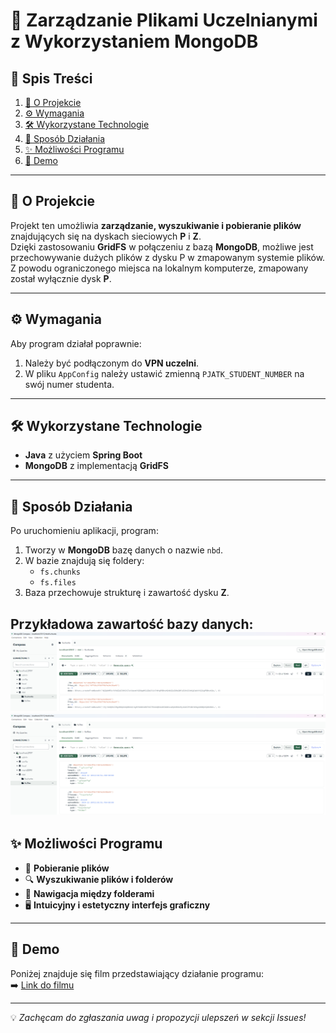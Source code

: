 # 📁 Zarządzanie Plikami Uczelnianymi z Wykorzystaniem MongoDB

## 📖 Spis Treści
1. [📜 O Projekcie](#-o-projekcie)
2. [⚙️ Wymagania](#️-wymagania)
3. [🛠️ Wykorzystane Technologie](#️-wykorzystane-technologie)
4. [🚀 Sposób Działania](#-sposób-działania)
5. [✨ Możliwości Programu](#-możliwości-programu)
6. [🎥 Demo](#-demo)

---

## 📜 O Projekcie

Projekt ten umożliwia **zarządzanie, wyszukiwanie i pobieranie plików** znajdujących się na dyskach sieciowych **P** i **Z**.  
Dzięki zastosowaniu **GridFS** w połączeniu z bazą **MongoDB**, możliwe jest przechowywanie dużych plików z dysku P w zmapowanym systemie plików.  
Z powodu ograniczonego miejsca na lokalnym komputerze, zmapowany został wyłącznie dysk **P**.

---

## ⚙️ Wymagania

Aby program działał poprawnie:  
1. Należy być podłączonym do **VPN uczelni**.  
2. W pliku `AppConfig` należy ustawić zmienną `PJATK_STUDENT_NUMBER` na swój numer studenta.

---

## 🛠️ Wykorzystane Technologie

- **Java** z użyciem **Spring Boot**
- **MongoDB** z implementacją **GridFS**

---

## 🚀 Sposób Działania

Po uruchomieniu aplikacji, program:  
1. Tworzy w **MongoDB** bazę danych o nazwie `nbd`.  
2. W bazie znajdują się foldery:  
   - `fs.chunks`  
   - `fs.files`  
3. Baza przechowuje strukturę i zawartość dysku **Z**.  

Przykładowa zawartość bazy danych:
![fs.chunks](src/main/resources/static/images/MondoDB_chunks.png)
![fs.files](src/main/resources/static/images/MongoDb_files.png)
---

## ✨ Możliwości Programu

- 📂 **Pobieranie plików**  
- 🔍 **Wyszukiwanie plików i folderów**  
- 📁 **Nawigacja między folderami**  
- 🖥️ **Intuicyjny i estetyczny interfejs graficzny**

---

## 🎥 Demo

Poniżej znajduje się film przedstawiający działanie programu:  
➡️ [Link do filmu](https://youtu.be/FatvxuNfioE)  

---

💡 *Zachęcam do zgłaszania uwag i propozycji ulepszeń w sekcji Issues!*
